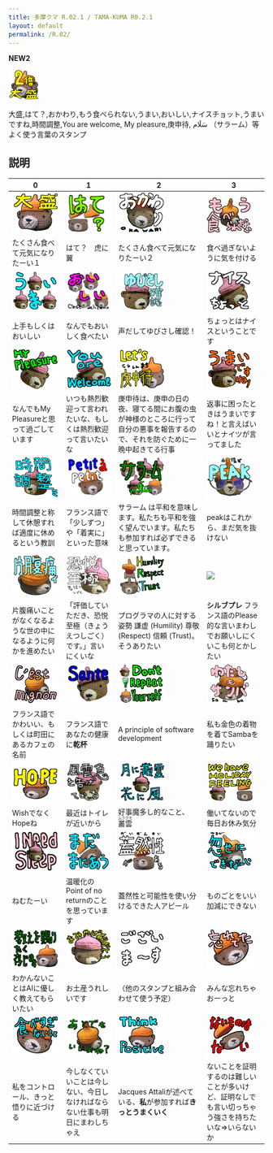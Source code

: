 ```yaml
---
title: 多摩クマ R.02.1 / TAMA-KUMA R0.2.1
layout: default
permalink: /R.02/
---
```


**NEW2**

![](images\00_IMG_4337_main.png)

大盛,はて？,おかわり,もう食べられない,うまい,おいしい,ナイスチョット,うまいですね,時間調整,You are welcome, My pleasure,庚申待, سَلَام （サラーム）等よく使う言葉のスタンプ

## 説明

| 0 | 1 | 2 | 3 |
|---|---|---|---|
| ![](images\01_IMG_4337_大盛.png)| ![](images\02_IMG_4348_はて？.png)| ![](images\03_IMG_4339_おかわり.png)| ![](images\04_IMG_4341_もう食べられない.png)|
|たくさん食べて元気になりたーい１|はて？　虎に翼|たくさん食べて元気になりたーい２|食べ過ぎないように気を付ける|
| ![](images\05_3_kumas_うまい.png)| ![](images\06_3_kumas_おいしい.png)| ![](images\07_PXL_20240628_100008457_ゆびさし確認.png)| ![](images\08_PXL_20240628_100118865_ナイスちょっと.png)|
|上手もしくはおいしい|なんでもおいしく食べたい|声だしてゆびさし確認！|ちょっとはナイスということです|
| ![](images\09_PXL_20240628_100118865_MyPleasure.png)| ![](images\10_PXL_20240628_100118865_youAreWelcome.png)| ![](images\11_IMG_4334_LETS庚申待.png)| ![](images\12_PXL_20240628_095956204_うまいですね.png)|
|なんでもMy Pleasureと思って過ごしています|いつも熱烈歓迎って言われたいな、もしくは熱烈歓迎って言いたいな|庚申待は、庚申の日の夜、寝てる間にお腹の虫が神様のところに行って自分の悪事を報告するので、それを防ぐために一晩中起きてる行事|返事に困ったときはうまいですね！と言えばいいとナイツが言ってました|
| ![](images\13_PXL_20240628_095956204_時間調整.png)| ![](images\14_IMG_4335_Petit_a_petit.png)| ![](images\15_3_kumas_サラーム.png)| ![](images\16_IMG_4345_peak.png)|
|時間調整と称して休憩すれば適度に休めるという教訓|フランス語で「少しずつ」や「着実に」といった意味|サラーム は平和を意味します。私たちも平和を強く望んでいます。私たちも参加すれば必ずできると思っています。|peakはこれから、まだ気を抜けない|
| ![](images\17_IMG_4341_片腹痛い.png)| ![](images\18_PXL_20240628_100118865_恐悦至極.png)| ![](images\19_IMG_4343_hrt.png)| ![](images\20_PXL_20240628_100008457_s'il_vous_plaît.png)|
|片腹痛いことがなくなるような世の中になるように何かを進めたい|「評価していただき、恐悦至極（きょうえつしごく）です。」言いにくいな|プログラマの人に対する姿勢 謙虚 (Humility) 尊敬 (Respect) 信頼 (Trust)。そうありたい|**シルブプレ** フランス語のPlease的な言いまわしでお願いしにくいこも何とかしたい|
| ![](images\21_IMG_4341_cest_mignon.png)| ![](images\22_PXL_20240628_100008457_sante.png)| ![](images\23_3_kumas_dont_repeat_yourself.png)| ![](images\24_IMG_4347_わたしもサンバ.png)|
|フランス語でかわいい、もしくは町田にあるカフェの名前|フランス語であなたの健康に**乾杯**|A principle of software development|私も金色の着物を着てSambaを踊りたい|
| ![](images\25_IMG_4337_hope.png)| ![](images\26_PXL_20240628_100021899_風雲急を告げている.png)| ![](images\27_2_kumas_月に叢雲、花に風.png)| ![](images\28_2_kumas_holiday_feeling.png)|
|WishでなくHopeね|最近はトイレが近いから|好事魔多し的なこと、<ruby>叢雲<rp>（</rp><rt>ムラクモ</rt><rp>）</rp></ruby>|働いてないので毎日お休み気分|
| ![](images\29_2_kumas_i_need_sleep.png)| ![](images\30_IMG_4348_まだまにあう.png)| ![](images\31_IMG_4349_蓋然性.png)| ![](images\32_IMG_4338_忽せにできない.png)|
|ねむたーい|温暖化のPoint of no returnのことを思っています|蓋然性と可能性を使い分けるできた人アピール|ものごとをいい加減にできない|
| ![](images\33_IMG_4337_教えを賜りたく存じます.png)| ![](images\34_PXL_20240628_100118865_おみやげありがとう.png)| ![](images\35_messages_ございます.png)| ![](images\36_IMG_4336_忘れてた.png)|
|わかんないことはAIに優しく教えてもらいたい|お土産うれしいです|（他のスタンプと組み合わせて使う予定）|みんな忘れちゃおーっと|
| ![](images\37_IMG_4336_食べ過ぎないこと.png)| ![](images\38_IMG_4341_あとでもいいよね.png)| ![](images\39_IMG_4337_think_positive.png)| ![](images\40_IMG_4349_ないものはない.png)|
|私をコントロール、きっと悟りに近づける|今しなくていいことは今しない、今日しなければならない仕事も明日にまわしちゃえ|Jacques Attaliが述べている、**私**が参加すれば**きっとうまくいく**|ないことを証明するのは難しいことが多いけど、証明なしでも言い切っちゃう強さを持ちたいな⇒いらないか|
